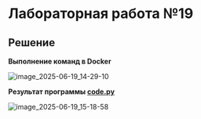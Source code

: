 # Лабораторная работа №19

## Решение

**Выполнение команд в Docker**

![image_2025-06-19_14-29-10](https://github.com/user-attachments/assets/cb2af9e6-b87b-431e-823a-af7cca720b03)

**Результат программы [code.py](https://github.com/MelnikNO/Computpract/blob/main/ЛР19/code.py)**

![image_2025-06-19_15-18-58](https://github.com/user-attachments/assets/33f0a258-1898-4f89-9831-62485b2787ac)

